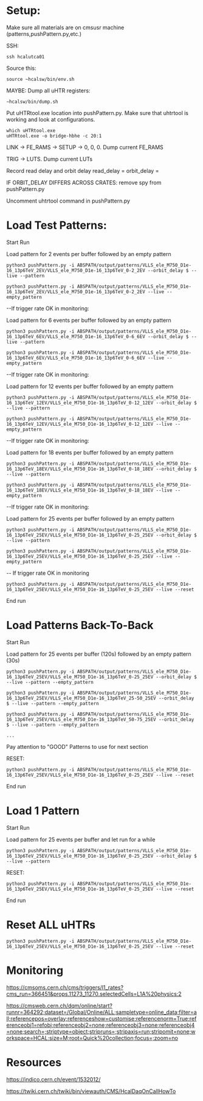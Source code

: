 # Setup:

Make sure all materials are on cmsusr machine (patterns,pushPattern.py,etc.)

SSH:

	ssh hcalutca01

Source this:

	source ~hcalsw/bin/env.sh

MAYBE: Dump all uHTR registers:

 	∼hcalsw/bin/dump.sh
 
Put uHTRtool.exe location into pushPattern.py. Make sure that uhtrtool is working and look at configurations.

	which uHTRtool.exe
	uHTRtool.exe -o bridge-hbhe -c 20:1

LINK -> FE_RAMS -> SETUP -> 0, 0, 0. Dump current FE_RAMS
   
TRIG -> LUTS. Dump current LUTs

Record read delay and orbit delay 
	read_delay  = 
        orbit_delay = 

IF ORBIT_DELAY DIFFERS ACROSS CRATES: remove spy from pushPattern.py

Uncomment uhtrtool command in pushPattern.py

# Load Test Patterns:

Start Run

Load pattern for 2 events per buffer followed by an empty pattern

	python3 pushPattern.py -i ABSPATH/output/patterns/VLLS_ele_M750_D1e-16_13p6TeV_2EV/VLLS_ele_M750_D1e-16_13p6TeV_0-2_2EV --orbit_delay $ --live --pattern

 	python3 pushPattern.py -i ABSPATH/output/patterns/VLLS_ele_M750_D1e-16_13p6TeV_2EV/VLLS_ele_M750_D1e-16_13p6TeV_0-2_2EV --live --empty_pattern

--If trigger rate OK in monitoring:

Load pattern for 6 events per buffer followed by an empty pattern

	python3 pushPattern.py -i ABSPATH/output/patterns/VLLS_ele_M750_D1e-16_13p6TeV_6EV/VLLS_ele_M750_D1e-16_13p6TeV_0-6_6EV --orbit_delay $ --live --pattern

 	python3 pushPattern.py -i ABSPATH/output/patterns/VLLS_ele_M750_D1e-16_13p6TeV_6EV/VLLS_ele_M750_D1e-16_13p6TeV_0-6_6EV --live --empty_pattern

--If trigger rate OK in monitoring:

Load pattern for 12 events per buffer followed by an empty pattern

	python3 pushPattern.py -i ABSPATH/output/patterns/VLLS_ele_M750_D1e-16_13p6TeV_12EV/VLLS_ele_M750_D1e-16_13p6TeV_0-12_12EV --orbit_delay $ --live --pattern

 	python3 pushPattern.py -i ABSPATH/output/patterns/VLLS_ele_M750_D1e-16_13p6TeV_12EV/VLLS_ele_M750_D1e-16_13p6TeV_0-12_12EV --live --empty_pattern

--If trigger rate OK in monitoring:

Load pattern for 18 events per buffer followed by an empty pattern 

	python3 pushPattern.py -i ABSPATH/output/patterns/VLLS_ele_M750_D1e-16_13p6TeV_18EV/VLLS_ele_M750_D1e-16_13p6TeV_0-18_18EV --orbit_delay $ --live --pattern 

 	python3 pushPattern.py -i ABSPATH/output/patterns/VLLS_ele_M750_D1e-16_13p6TeV_18EV/VLLS_ele_M750_D1e-16_13p6TeV_0-18_18EV --live --empty_pattern

--If trigger rate OK in monitoring:

Load pattern for 25 events per buffer followed by an empty pattern 

	python3 pushPattern.py -i ABSPATH/output/patterns/VLLS_ele_M750_D1e-16_13p6TeV_25EV/VLLS_ele_M750_D1e-16_13p6TeV_0-25_25EV --orbit_delay $ --live --pattern

 	python3 pushPattern.py -i ABSPATH/output/patterns/VLLS_ele_M750_D1e-16_13p6TeV_25EV/VLLS_ele_M750_D1e-16_13p6TeV_0-25_25EV --live --empty_pattern

-- If trigger rate OK in monitoring

	python3 pushPattern.py -i ABSPATH/output/patterns/VLLS_ele_M750_D1e-16_13p6TeV_25EV/VLLS_ele_M750_D1e-16_13p6TeV_0-25_25EV --live --reset

End run 

# Load Patterns Back-To-Back

Start Run

Load pattern for 25 events per buffer (120s) followed by an empty pattern (30s)

	python3 pushPattern.py -i ABSPATH/output/patterns/VLLS_ele_M750_D1e-16_13p6TeV_25EV/VLLS_ele_M750_D1e-16_13p6TeV_0-25_25EV --orbit_delay $ --live --pattern --empty_pattern

 	python3 pushPattern.py -i ABSPATH/output/patterns/VLLS_ele_M750_D1e-16_13p6TeV_25EV/VLLS_ele_M750_D1e-16_13p6TeV_25-50_25EV --orbit_delay $ --live --pattern --empty_pattern

  	python3 pushPattern.py -i ABSPATH/output/patterns/VLLS_ele_M750_D1e-16_13p6TeV_25EV/VLLS_ele_M750_D1e-16_13p6TeV_50-75_25EV --orbit_delay $ --live --pattern --empty_pattern

	...

Pay attention to "GOOD" Patterns to use for next section

RESET:

	python3 pushPattern.py -i ABSPATH/output/patterns/VLLS_ele_M750_D1e-16_13p6TeV_25EV/VLLS_ele_M750_D1e-16_13p6TeV_0-25_25EV --live --reset

End run

# Load 1 Pattern 

Start Run 

Load pattern for 25 events per buffer and let run for a while

	python3 pushPattern.py -i ABSPATH/output/patterns/VLLS_ele_M750_D1e-16_13p6TeV_25EV/VLLS_ele_M750_D1e-16_13p6TeV_0-25_25EV --orbit_delay $ --live --pattern 

RESET:

	python3 pushPattern.py -i ABSPATH/output/patterns/VLLS_ele_M750_D1e-16_13p6TeV_25EV/VLLS_ele_M750_D1e-16_13p6TeV_0-25_25EV --live --reset

 End run

 # Reset ALL uHTRs 

	python3 pushPattern.py -i ABSPATH/output/patterns/VLLS_ele_M750_D1e-16_13p6TeV_25EV/VLLS_ele_M750_D1e-16_13p6TeV_0-25_25EV --live --reset

# Monitoring

https://cmsoms.cern.ch/cms/triggers/l1_rates?cms_run=366451&props.11273_11270.selectedCells=L1A%20physics:2

https://cmsweb.cern.ch/dqm/online/start?runnr=364292;dataset=/Global/Online/ALL;sampletype=online_data;filter=all;referencepos=overlay;referenceshow=customise;referencenorm=True;referenceobj1=refobj;referenceobj2=none;referenceobj3=none;referenceobj4=none;search=;striptype=object;stripruns=;stripaxis=run;stripomit=none;workspace=HCAL;size=M;root=Quick%20collection;focus=;zoom=no


# Resources

https://indico.cern.ch/event/1532012/

https://twiki.cern.ch/twiki/bin/viewauth/CMS/HcalDaqOnCallHowTo

